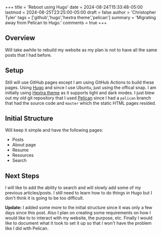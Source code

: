 +++
title = 'Reboot using Hugo'
date = 2024-08-24T15:33:48-05:00
lastmod = 2024-08-25T23:25:00-05:00
draft = false
author = 'Christopher Tyler'
tags = ['github','hugo','hextra theme','pelican']
summary = 'Migrating away from Pelican to Hugo.'
comments = true
+++

## Overview

Will take awhile to rebuild my website as my plan is not to have all the same
posts that I had before.

## Setup

Still will use GitHub pages except I am using GitHub Actions to build these pages.
Using [Hugo](https://gohugo.io/) and since I use Ubuntu, just using the offical
snap.
I am initially using [Hextra theme](https://imfing.github.io/hextra/) as it
supports light and dark modes.
I just blew out my old git repository that I used
[Pelican](https://getpelican.com) since I had a `pelican` branch that had the
source code and `master` which the static HTML pages resided.

## Initial Structure

Will keep it simple and have the following pages:

- Posts
- About page
- Resume
- Resources
- Search

## Next Steps

I will like to add the ability to search and will slowly add some of my previous
articles/posts.
I still need to learn how to do things in Hugo but I don't think it is going to
be too difficult.

**Update:** I added some more to the initial structure since it was only a few
days since this post.
Also I plan on creating some requirements on how I would like to to interact
with my website, the purpose, etc.
Finally I would like to document what it took to set it up so that I won't have
the problem like I did with Pelican.

